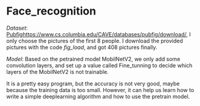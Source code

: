 # Face_recognition

*Dataset*: [Pubfig](https://www.cs.columbia.edu/CAVE/databases/pubfig/download/)https://www.cs.columbia.edu/CAVE/databases/pubfig/download/, I only choose the pictures of the first 8 people. 
I download the provided pictures with the code *fig_load*, and got 408 pictures finally.

*Model*: Based on the petrained model MobilNetV2, we only add some convolution layers, and set up a value called Fine_tunning to decide which layers of the MobilNetV2 is not trainable.

It is a pretty easy program, but the accuracy is not very good, maybe because the training data is too small. However, it can help us learn how to write a simple deeplearning algorithm and how to use the pretrain model. 
